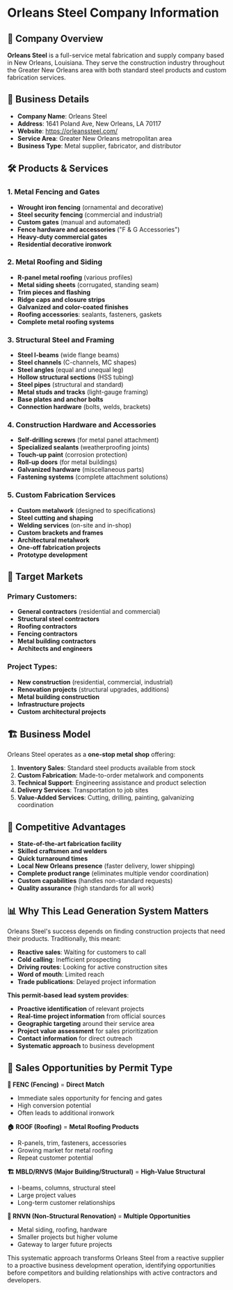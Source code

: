 # Orleans Steel Company Information

## 🏢 Company Overview

**Orleans Steel** is a full-service metal fabrication and supply company based in New Orleans, Louisiana. They serve the construction industry throughout the Greater New Orleans area with both standard steel products and custom fabrication services.

## 📍 Business Details

- **Company Name**: Orleans Steel
- **Address**: 1641 Poland Ave, New Orleans, LA 70117
- **Website**: https://orleanssteel.com/
- **Service Area**: Greater New Orleans metropolitan area
- **Business Type**: Metal supplier, fabricator, and distributor

## 🛠️ Products & Services

### **1. Metal Fencing and Gates**
- **Wrought iron fencing** (ornamental and decorative)
- **Steel security fencing** (commercial and industrial)
- **Custom gates** (manual and automated)
- **Fence hardware and accessories** ("F & G Accessories")
- **Heavy-duty commercial gates**
- **Residential decorative ironwork**

### **2. Metal Roofing and Siding**
- **R-panel metal roofing** (various profiles)
- **Metal siding sheets** (corrugated, standing seam)
- **Trim pieces and flashing**
- **Ridge caps and closure strips**
- **Galvanized and color-coated finishes**
- **Roofing accessories**: sealants, fasteners, gaskets
- **Complete metal roofing systems**

### **3. Structural Steel and Framing**
- **Steel I-beams** (wide flange beams)
- **Steel channels** (C-channels, MC shapes)
- **Steel angles** (equal and unequal leg)
- **Hollow structural sections** (HSS tubing)
- **Steel pipes** (structural and standard)
- **Metal studs and tracks** (light-gauge framing)
- **Base plates and anchor bolts**
- **Connection hardware** (bolts, welds, brackets)

### **4. Construction Hardware and Accessories**
- **Self-drilling screws** (for metal panel attachment)
- **Specialized sealants** (weatherproofing joints)
- **Touch-up paint** (corrosion protection)
- **Roll-up doors** (for metal buildings)
- **Galvanized hardware** (miscellaneous parts)
- **Fastening systems** (complete attachment solutions)

### **5. Custom Fabrication Services**
- **Custom metalwork** (designed to specifications)
- **Steel cutting and shaping**
- **Welding services** (on-site and in-shop)
- **Custom brackets and frames**
- **Architectural metalwork**
- **One-off fabrication projects**
- **Prototype development**

## 🎯 Target Markets

### **Primary Customers**:
- **General contractors** (residential and commercial)
- **Structural steel contractors**
- **Roofing contractors**
- **Fencing contractors**
- **Metal building contractors**
- **Architects and engineers**

### **Project Types**:
- **New construction** (residential, commercial, industrial)
- **Renovation projects** (structural upgrades, additions)
- **Metal building construction**
- **Infrastructure projects**
- **Custom architectural projects**

## 🏗️ Business Model

Orleans Steel operates as a **one-stop metal shop** offering:

1. **Inventory Sales**: Standard steel products available from stock
2. **Custom Fabrication**: Made-to-order metalwork and components  
3. **Technical Support**: Engineering assistance and product selection
4. **Delivery Services**: Transportation to job sites
5. **Value-Added Services**: Cutting, drilling, painting, galvanizing coordination

## 🌟 Competitive Advantages

- **State-of-the-art fabrication facility**
- **Skilled craftsmen and welders**
- **Quick turnaround times**
- **Local New Orleans presence** (faster delivery, lower shipping)
- **Complete product range** (eliminates multiple vendor coordination)
- **Custom capabilities** (handles non-standard requests)
- **Quality assurance** (high standards for all work)

## 📊 Why This Lead Generation System Matters

Orleans Steel's success depends on finding construction projects that need their products. Traditionally, this meant:

- **Reactive sales**: Waiting for customers to call
- **Cold calling**: Inefficient prospecting
- **Driving routes**: Looking for active construction sites
- **Word of mouth**: Limited reach
- **Trade publications**: Delayed project information

**This permit-based lead system provides**:
- **Proactive identification** of relevant projects
- **Real-time project information** from official sources
- **Geographic targeting** around their service area
- **Project value assessment** for sales prioritization
- **Contact information** for direct outreach
- **Systematic approach** to business development

## 💼 Sales Opportunities by Permit Type

**🚪 FENC (Fencing)** = **Direct Match**
- Immediate sales opportunity for fencing and gates
- High conversion potential
- Often leads to additional ironwork

**🏠 ROOF (Roofing)** = **Metal Roofing Products**
- R-panels, trim, fasteners, accessories
- Growing market for metal roofing
- Repeat customer potential

**🏗️ MBLD/RNVS (Major Building/Structural)** = **High-Value Structural**
- I-beams, columns, structural steel
- Large project values
- Long-term customer relationships

**🔨 RNVN (Non-Structural Renovation)** = **Multiple Opportunities**
- Metal siding, roofing, hardware
- Smaller projects but higher volume
- Gateway to larger future projects

This systematic approach transforms Orleans Steel from a reactive supplier to a proactive business development operation, identifying opportunities before competitors and building relationships with active contractors and developers.